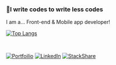 ### 🎈I write codes to write less codes
I am a... Front-end & Mobile app developer!

<div>
  
  [![Top Langs](https://github-readme-stats.vercel.app/api/top-langs/?username=yjb94&layout=compact&hide=html,actionscript,php)](https://github.com/anuraghazra/github-readme-stats)
  
</div>

<br/>

[![Portfoilio](https://img.shields.io/badge/Notion-black?logo=notion)](https://www.notion.so/luckypear/Jong-Bae-Paul-Yun-84df22a244e244a0af392858a87f01ef)
[![LinkedIn](https://img.shields.io/badge/LinkedIn-%230077B5?logo=linkedIn)](https://www.linkedin.com/in/jaybe-yun-219448106/)
[![StackShare](https://img.shields.io/badge/StackShare-%230690FA?logo=stackshare&logoColor=white)](https://stackshare.io/3riaeboda1128/my-stack)
